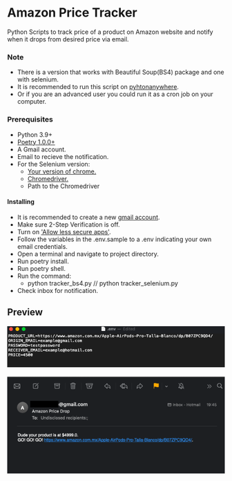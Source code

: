 # Amazon Price Tracker

Python Scripts to track price of a product on Amazon website and notify when it drops from desired price via email.

### Note

- There is a version that works with Beautiful Soup(BS4) package and one with selenium.
- It is recommended to run this script on [pyhtonanywhere](https://www.pythonanywhere.com/).
- Or if you are an advanced user you could run it as a cron job on your computer.

### Prerequisites

- Python 3.9+
- [Poetry 1.0.0+](https://python-poetry.org/docs/#installation)
- A Gmail account.
- Email to recieve the notification.
- For the Selenium version:
    - [Your version of chrome.](https://www.whatismybrowser.com/detect/what-version-of-chrome-do-i-have)
    - [Chromedriver.](https://chromedriver.chromium.org/downloads)
    - Path to the Chromedriver

#### Installing
- It is recommended to create a new [gmail account](https://accounts.google.com/signup).
- Make sure 2-Step Verification is off.
- Turn on ['Allow less secure apps'](https://myaccount.google.com/lesssecureapps). 
- Follow the variables in the .env.sample to a .env indicating your own email credentials.
- Open a terminal and navigate to project directory.
- Run poetry install.
- Run poetry shell.
- Run the command: 
    - python tracker_bs4.py // python tracker_selenium.py
- Check inbox for notification.

## Preview
#### ![env file](preview-env.png)
#### ![email](preview-email.png)